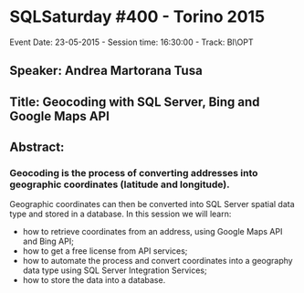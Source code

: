 # SQLSaturday #400 - Torino 2015
Event Date: 23-05-2015 - Session time: 16:30:00 - Track: BI\OPT
## Speaker: Andrea Martorana Tusa
## Title: Geocoding with SQL Server, Bing and Google Maps API
## Abstract:
### Geocoding is the process of converting addresses into geographic coordinates (latitude and longitude). 
Geographic coordinates can then be converted into SQL Server spatial data type and stored in a database. 
In this session we will learn: 
- how to retrieve coordinates from an address, using Google Maps API and Bing API;
- how to get a free license from API services; 
- how to automate the process and convert coordinates into a geography data type using SQL Server Integration Services;
- how to store the data into a database.
